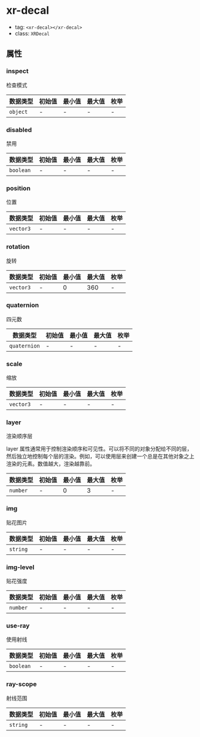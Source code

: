 
# xr-decal

- tag: `<xr-decal></xr-decal>`
- class: `XRDecal`

## 属性


### inspect

检查模式



| 数据类型 | 初始值 | 最小值 | 最大值 | 枚举 |
| --- | --- | --- | --- | --- |
| `object` | - | - | - | - |




### disabled

禁用



| 数据类型 | 初始值 | 最小值 | 最大值 | 枚举 |
| --- | --- | --- | --- | --- |
| `boolean` | - | - | - | - |




### position

位置



| 数据类型 | 初始值 | 最小值 | 最大值 | 枚举 |
| --- | --- | --- | --- | --- |
| `vector3` | - | - | - | - |




### rotation

旋转



| 数据类型 | 初始值 | 最小值 | 最大值 | 枚举 |
| --- | --- | --- | --- | --- |
| `vector3` | - | 0 | 360 | - |




### quaternion

四元数



| 数据类型 | 初始值 | 最小值 | 最大值 | 枚举 |
| --- | --- | --- | --- | --- |
| `quaternion` | - | - | - | - |




### scale

缩放



| 数据类型 | 初始值 | 最小值 | 最大值 | 枚举 |
| --- | --- | --- | --- | --- |
| `vector3` | - | - | - | - |




### layer

渲染顺序层

layer 属性通常用于控制渲染顺序和可见性。可以将不同的对象分配给不同的层，然后独立地控制每个层的渲染。例如，可以使用层来创建一个总是在其他对象之上渲染的元素。数值越大，渲染越靠前。

| 数据类型 | 初始值 | 最小值 | 最大值 | 枚举 |
| --- | --- | --- | --- | --- |
| `number` | - | 0 | 3 | - |




### img

贴花图片



| 数据类型 | 初始值 | 最小值 | 最大值 | 枚举 |
| --- | --- | --- | --- | --- |
| `string` | - | - | - | - |




### img-level

贴花强度



| 数据类型 | 初始值 | 最小值 | 最大值 | 枚举 |
| --- | --- | --- | --- | --- |
| `number` | - | - | - | - |




### use-ray

使用射线



| 数据类型 | 初始值 | 最小值 | 最大值 | 枚举 |
| --- | --- | --- | --- | --- |
| `boolean` | - | - | - | - |




### ray-scope

射线范围



| 数据类型 | 初始值 | 最小值 | 最大值 | 枚举 |
| --- | --- | --- | --- | --- |
| `string` | - | - | - | - |



